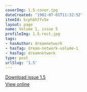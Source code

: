 ```yaml
---
coverImg: 1.5-cover.jpg
dateCreated: '1982-07-01T11:32:52'
itemId: bcphbh7fv5e
layout: page
name: Volume 1, issue 5
profileImg: 1.5-rect.jpg
tags:
- hasAuthor: dreamnetwork
- hasTag: dream-network-volume-1
- hasTag: dreamnetwork
type: post
urlSlug: '1.5'
---
```

<p style="margin-block-end: 5px; margin-block-start: 5px;"><a href="../files/pdfs/Volume_1/1.5_Dream_Network_Bulletin_Vol.1_No.5.pdf" download="">Download issue 1.5</a></p><p style="margin-block-end: 5px; margin-block-start: 5px;"><a href="../files/pdfs/Volume_1/1.5_Dream_Network_Bulletin_Vol.1_No.5.pdf">View online</a></p>